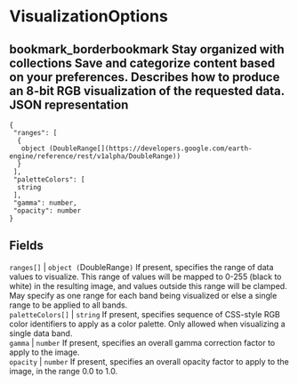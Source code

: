  
#  VisualizationOptions 
bookmark_borderbookmark Stay organized with collections  Save and categorize content based on your preferences. 
Describes how to produce an 8-bit RGB visualization of the requested data.
JSON representation  
---  
```
{
 "ranges": [
  {
   object (DoubleRange[](https://developers.google.com/earth-engine/reference/rest/v1alpha/DoubleRange))
  }
 ],
 "paletteColors": [
  string
 ],
 "gamma": number,
 "opacity": number
}
```
  
Fields  
---  
`ranges[]` |  `object (`DoubleRange[](https://developers.google.com/earth-engine/reference/rest/v1alpha/DoubleRange)`)` If present, specifies the range of data values to visualize. This range of values will be mapped to 0-255 (black to white) in the resulting image, and values outside this range will be clamped. May specify as one range for each band being visualized or else a single range to be applied to all bands.  
`paletteColors[]` |  `string` If present, specifies sequence of CSS-style RGB color identifiers to apply as a color palette. Only allowed when visualizing a single data band.  
`gamma` |  `number` If present, specifies an overall gamma correction factor to apply to the image.  
`opacity` |  `number` If present, specifies an overall opacity factor to apply to the image, in the range 0.0 to 1.0.  
